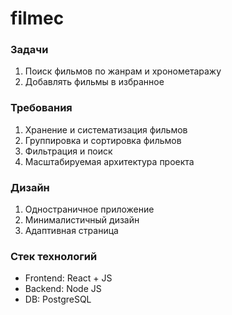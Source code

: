 # filmec
### Задачи
1) Поиск фильмов по жанрам и хронометаражу
2) Добавлять фильмы в избранное

### Требования
1) Хранение и систематизация фильмов
2) Группировка и сортировка фильмов
3) Фильтрация и поиск
4) Масштабируемая архитектура проекта

### Дизайн
1) Одностраничное приложение
2) Минималистичный дизайн
3) Адаптивная страница

### Стек технологий
- Frontend: React + JS
- Backend: Node JS
- DB: PostgreSQL
